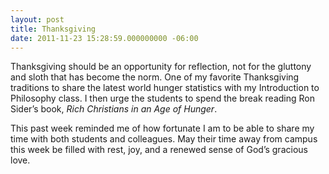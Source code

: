 ```yaml
---
layout: post
title: Thanksgiving
date: 2011-11-23 15:28:59.000000000 -06:00
---
```

<p>Thanksgiving should be an opportunity for reflection, not for the gluttony and sloth that has become the norm. One of my favorite Thanksgiving traditions to share the latest world hunger statistics with my Introduction to Philosophy class. I then urge the students to spend the break reading Ron Sider’s book, <em>Rich Christians in an Age of Hunger</em>.</p>
<p>This past week reminded me of how fortunate I am to be able to share my time with both students and colleagues. May their time away from campus this week be filled with rest, joy, and a renewed sense of God’s gracious love.</p>
